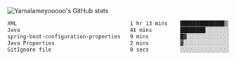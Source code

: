 ![Yamalameyooooo's GitHub stats](https://github-readme-stats.vercel.app/api?username=yamalameyooooo&theme=transparent&show_icons=true\&show=reviews,discussions_started,discussions_answered,prs_merged,prs_merged_percentage)

<!--START_SECTION:waka-->

```txt
XML                                    1 hr 13 mins    ██████████████▒░░░░░░░░░░   57.88 %
Java                                   41 mins         ████████░░░░░░░░░░░░░░░░░   32.21 %
spring-boot-configuration-properties   9 mins          █▓░░░░░░░░░░░░░░░░░░░░░░░   07.32 %
Java Properties                        2 mins          ▓░░░░░░░░░░░░░░░░░░░░░░░░   02.26 %
GitIgnore file                         0 secs          ░░░░░░░░░░░░░░░░░░░░░░░░░   00.33 %
```

<!--END_SECTION:waka-->
